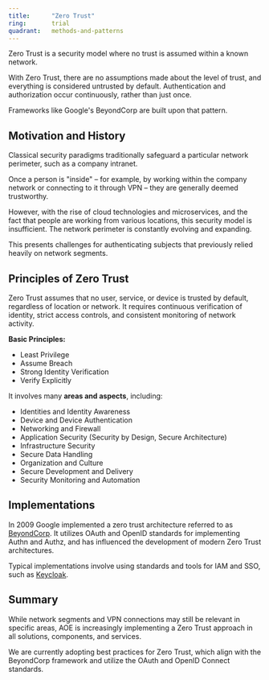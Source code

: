 ```yaml
---
title:      "Zero Trust"
ring:       trial
quadrant:   methods-and-patterns
---
```


Zero Trust is a security model where no trust is assumed within a known network.

With Zero Trust, there are no assumptions made about the level of trust, and everything is considered untrusted by default. Authentication and authorization occur continuously, rather than just once.

Frameworks like Google's BeyondCorp are built upon that pattern.

## Motivation and History
Classical security paradigms traditionally safeguard a particular network perimeter, such as a company intranet.

Once a person is "inside" – for example, by working within the company network or connecting to it through VPN – they are generally deemed trustworthy.

However, with the rise of cloud technologies and microservices, and the fact that people are working from various locations, this security model is insufficient. The network perimeter is constantly evolving and expanding.

This presents challenges for authenticating subjects that previously relied heavily on network segments.

## Principles of Zero Trust
Zero Trust assumes that no user, service, or device is trusted by default, regardless of location or network. It requires continuous verification of identity, strict access controls, and consistent monitoring of network activity.

**Basic Principles:**
- Least Privilege
- Assume Breach
- Strong Identity Verification
- Verify Explicitly

It involves many **areas and aspects**, including:
- Identities and Identity Awareness
- Device and Device Authentication
- Networking and Firewall
- Application Security (Security by Design, Secure Architecture)
- Infrastructure Security
- Secure Data Handling
- Organization and Culture
- Secure Development and Delivery
- Security Monitoring and Automation

## Implementations
In 2009 Google implemented a zero trust architecture referred to as [BeyondCorp](https://cloud.google.com/beyondcorp). It utilizes OAuth and OpenID standards for implementing Authn and Authz, and has influenced the development of modern Zero Trust architectures.

Typical implementations involve using standards and tools for IAM and SSO, such as [Keycloak](/tools/keycloak/).

## Summary
While network segments and VPN connections may still be relevant in specific areas, AOE is increasingly implementing a Zero Trust approach in all solutions, components, and services.

We are currently adopting best practices for Zero Trust, which align with the BeyondCorp framework and utilize the OAuth and OpenID Connect standards.
